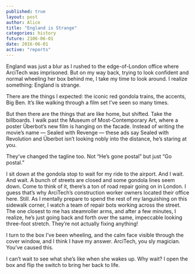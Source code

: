 ```yaml
---
published: true
layout: post
author: Alice
title: "England is Strange"
categories: history
future: 2106-06-01
date: 2016-06-01
active: "reports"
---
```




England was just a blur as I rushed to the edge-of-London office where ArciTech was imprisoned. But on my way back, trying to look confident and normal wheeling her box behind me, I take my time to look around. I realize something: England is strange.
 
There are the things I expected: the iconic red gondola trains, the accents, Big Ben. It’s like walking through a film set I’ve seen so many times.
 
But then there are the things that are like home, but shifted. Take the billboards. I walk past the Museum of Most-Contemporary Art, where a poster Überbot’s new film is hanging on the facade. Instead of writing the movie’s name — Sealed with Revenge — these ads say Sealed with Revolution and Überbot isn’t looking nobly into the distance, he’s staring at you.
 
They’ve changed the tagline too.  Not “He’s gone postal” but just “Go postal.”
 
I sit down at the gondola stop to wait for my ride to the airport. And I wait. And wait. A bunch of streets are closed and some gondola lines seem down. Come to think of it, there’s a ton of road repair going on in London. I guess that’s why ArciTech’s construction worker owners located their office here. Still. As I mentally prepare to spend the rest of my languishing on this sidewalk corner, I watch a team of repair bots working across the street. The one closest to me has steamroller arms, and after a few minutes, I realize, he’s just going back and forth over the same, impeccable looking three-foot stretch. They’re not actually fixing anything!
 
I turn to the box I’ve been wheeling, and the calm face visible through the cover window, and I think I have my answer. ArciTech, you sly magician. You’ve caused this.
 
I can’t wait to see what she’s like when she wakes up. Why wait? I open the box and flip the switch to bring her back to life. 
